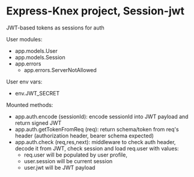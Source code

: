 # Express-Knex project, Session-jwt

JWT-based tokens as sessions for auth

User modules:

* app.models.User
* app.models.Session
* app.errors
    * app.errors.ServerNotAllowed
    
User env vars:

* env.JWT_SECRET

Mounted methods:

* app.auth.encode (sessionId): encode sessionId into JWT payload and return signed JWT
* app.auth.getTokenFromReq (req): return schema/token from req's header (authorization header, bearer schema expected)
* app.auth.check (req,res,next): middleware to check auth header, decode it from JWT, check session and load req.user with values:
    * req.user will be populated by user profile, 
    * user.session will be current session
    * user.jwt will be JWT payload 





